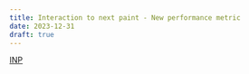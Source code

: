 ```yaml
---
title: Interaction to next paint - New performance metric
date: 2023-12-31
draft: true
---
```



[INP](https://web.dev/inp/)

